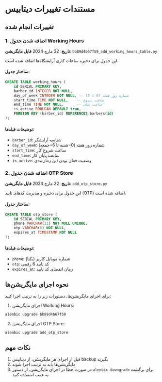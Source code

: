 # مستندات تغییرات دیتابیس

## تغییرات انجام شده

### 1. اضافه شدن جدول Working Hours
**تاریخ**: 22 مارچ 2024
**فایل مایگریشن**: `bb89d4b67f59_add_working_hours_table.py`

این جدول برای ذخیره ساعات کاری آرایشگاه‌ها اضافه شده است.

#### ساختار جدول:
```sql
CREATE TABLE working_hours (
    id SERIAL PRIMARY KEY,
    barber_id INTEGER NOT NULL,
    day_of_week INTEGER NOT NULL, -- شماره روز هفته (0 تا 6)
    start_time TIME NOT NULL,    -- ساعت شروع
    end_time TIME NOT NULL,      -- ساعت پایان
    is_active BOOLEAN DEFAULT true,
    FOREIGN KEY (barber_id) REFERENCES barbers(id)
);
```

#### توضیحات فیلدها:
- `barber_id`: شناسه آرایشگر
- `day_of_week`: شماره روز هفته (0=شنبه تا 6=جمعه)
- `start_time`: ساعت شروع کار
- `end_time`: ساعت پایان کار
- `is_active`: وضعیت فعال بودن این زمان‌بندی

### 2. اضافه شدن جدول OTP Store
**تاریخ**: 22 مارچ 2024
**فایل مایگریشن**: `add_otp_store.py`

این جدول برای ذخیره و مدیریت کدهای تایید (OTP) اضافه شده است.

#### ساختار جدول:
```sql
CREATE TABLE otp_store (
    id SERIAL PRIMARY KEY,
    phone VARCHAR(11) NOT NULL UNIQUE,
    otp VARCHAR(6) NOT NULL,
    expires_at TIMESTAMP NOT NULL
);
```

#### توضیحات فیلدها:
- `phone`: شماره موبایل کاربر (یکتا)
- `otp`: کد تایید 6 رقمی
- `expires_at`: زمان انقضای کد تایید

## نحوه اجرای مایگریشن‌ها

برای اجرای مایگریشن‌ها، دستورات زیر را به ترتیب اجرا کنید:

1. اجرای مایگریشن Working Hours:
```bash
alembic upgrade bb89d4b67f59
```

2. اجرای مایگریشن OTP Store:
```bash
alembic upgrade add_otp_store
```

## نکات مهم
1. قبل از اجرای هر مایگریشن، از دیتابیس backup بگیرید
2. مایگریشن‌ها باید به ترتیب اجرا شوند
3. در صورت خطا در اجرای مایگریشن، از دستور `alembic downgrade` برای برگشت به عقب استفاده کنید 